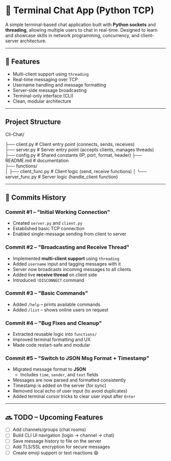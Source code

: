 # 💬 Terminal Chat App (Python TCP)

A simple terminal-based chat application built with **Python sockets** and **threading**, allowing multiple users to chat in real-time. Designed to learn and showcase skills in network programming, concurrency, and client-server architecture.

---

## 🚀 Features

- Multi-client support using `threading`
- Real-time messaging over TCP
- Username handling and message formatting
- Server-side message broadcasting
- Terminal-only interface (CLI)
- Clean, modular architecture

---

## Project Structure

Cli-Chat/

├── client.py                 # Client entry point (connects, sends, receives)          
├── server.py                 # Server entry point (accepts clients, manages threads)      
├── config.py                 # Shared constants (IP, port, format, header)
├── README.md                 # documentation        
├── functions/      
│  ├── client_func.py        # Client logic (send, receive functions)
│  └── server_func.py        # Server logic (handle_client function)

---


## 📜 Commits History

### Commit #1 – "Initial Working Connection"
- Created `server.py` and `client.py`
- Established basic TCP connection
- Enabled single-message sending from client to server

### Commit #2 – "Broadcasting and Receive Thread"
- Implemented **multi-client support** using `threading`
- Added `username` input and tagging messages with it
- Server now broadcasts incoming messages to all clients
- Added live **receive thread** on client side
- Introduced `!DISCONNECT` command

### Commit #3 – "Basic Commands"
- Added `/help` – prints available commands
- Added `/list` – shows online users on request

### Commit #4 – "Bug Fixes and Cleanup"
- Extracted reusable logic into `functions/`
- Improved terminal formatting and UX
- Made code restart-safe and modular

###  Commit #5 – "Switch to JSON Msg Format + Timestamp"
- Migrated message format to **JSON**
  - Includes `time`, `sender`, and `text` fields
- Messages are now parsed and formatted consistently
- Timestamp is added on the server (for sync)
- Removed local echo of user input (to avoid duplicates)
- Added terminal cursor tricks to clear user input after `Enter`

---

## 🔜 TODO – Upcoming Features

- [ ] Add channels/groups (chat rooms)
- [ ] Build CLI UI navigation (login → channel → chat)
- [ ] Save message history to file on the server
- [ ] Add TLS/SSL encryption for secure messages
- [ ] Create emoji support or text reactions 😄